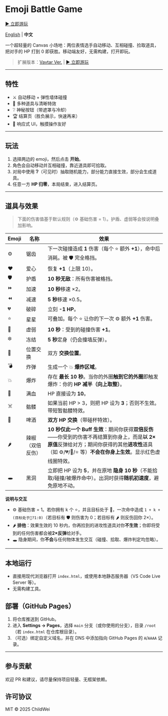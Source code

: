 # Emoji Battle Game

[▶ 立即游玩](https://childweii.github.io/Emoji-Battle-Game/)

[English](README.md) | **中文**

一个超轻量的 Canvas 小场地：两位表情选手自动移动、互相碰撞、捡取道具，把对手的 HP 打到 0 即获胜。移动端友好，无需构建，打开即玩。

> 扩展版本：[Vavtar Ver.](https://github.com/Childweii/Avatar-Battle-Game/) | [▶ 立即游玩](https://childweii.github.io/Avatar-Battle-Game/)

---

## 特性
- ⚔️ 自动移动 + 弹性墙体碰撞
- 🎁 多种道具与清晰特效
- ❔ 神秘按钮（带遮罩与冷却）
- 🏆 结算页（胜负展示，快速再来）
- 📱 响应式 UI，触摸操作友好

---

## 玩法
1. 选择两边的 emoji，然后点击 **开始**。
2. 角色会自动移动并互相碰撞，靠近道具即可拾取。
3. 对局中使用 **❔**（可见时）抽取随机能力，部分能力直接生效，部分会生成道具。
4. 任意一方 **HP 归零**，本局结束，进入结算页。

---

## 道具与效果

> 下面的伤害值基于默认规则（⚙️ 基础伤害 = 1）。护盾、虚弱等会按说明叠加影响。

| Emoji | 名称 | 效果 |
|---|---|---|
| ⚙️ | 锯齿 | 下一次碰撞造成 **1** 伤害（每个 ⭐ 额外 **+1**），命中后消耗。被 🛡️ 完全格挡。 |
| ♥️ | 爱心 | 恢复 **+1**（上限 10）。 |
| 🛡️ | 护盾 | **10 秒无敌**：所有伤害被格挡。 |
| ⏩ | 加速 | **10 秒**移速 ×2。 |
| ⏪ | 减速 | **5 秒**移速 ×0.5。 |
| 💔 | 破碎 | 立刻 **-1 HP**。 |
| ⭐ | 星星 | 可叠加。每个 ⭐ 让你的下一次 ⚙️ 额外 **+1** 伤害。 |
| 🖤 | 虚弱 | **10 秒**：受到的碰撞伤害 **+1**。 |
| ❄️ | 冻结 | **5 秒**定身（仍会撞墙反弹）。 |
| 🔄 | 位置交换 | 双方 **交换位置**。 |
| 💣 | 炸弹 | 生成一个 💥 **爆炸区域**。 |
| 💥 | 爆炸 | 存在 **最长 10 秒**。当你的外圈**触到它的外圈**即触发爆炸：你的 **HP 减半（向上取整）**。 |
| 💓 | 满血 | HP 直接设为 **10**。 |
| ☠️ | 骷髅 | 如果当前 HP > 3，则把 HP 设为 **3**；否则不生效。带短暂骷髅特效。 |
| 🍻 | 啤酒 | **双方 HP 交换**（带碰杯特效）。 |
| 🌶️ | 辣椒（双倍反伤） | **10 秒仅此一个 Buff 生效**：期间你获得**双倍反伤**——你受到的伤害不再结算到你身上，而是**以 2× 原值**反弹给对方；期间你获得的其他**进攻性**道具（如 ⚙️/💔/🖤/⭐ 等）**不会在你身上生效**。显示红色虚线圈特效。 |
| 🕳️ | 黑洞 | 立即把 HP 设为 **5**，并在原地 **隐身 10 秒**（不能拾取/碰撞/被爆炸命中）。出洞时获得**随机初速度**，避免原地不动。 |

**说明与交互**
- ⚙️ 基础伤害 = 1。若你拥有 k 个 ⭐，并且目标处于 🖤，一次命中造成 `1 + k + (目标处于🖤?1:0)`（若目标有 🛡️ 则伤害为 0；若目标有 🌶️ 则反伤回你 2×）。  
- 🌶️ **排他**：效果生效的 10 秒内，你再捡到的进攻性道具对你**不生效**；你即将受到的任何伤害都会被**2×反弹**给对手。  
- 🕳️ 隐身期间，你**不会**与任何物体发生交互（碰撞、拾取、爆炸判定均忽略）。

---

## 本地运行
- 直接用现代浏览器打开 `index.html`，或使用本地静态服务器（VS Code Live Server 等）。  
- 无需构建工具。

## 部署（GitHub Pages）
1. 将仓库推送到 GitHub。
2. 进入 **Settings → Pages**，选择 `main` 分支（或你使用的分支），目录 `/root`（若 `index.html` 在仓库根目录）。
3. （可选）绑定自定义域名，并在 DNS 中添加指向 GitHub Pages 的 `A`/`AAAA` 记录。

---

## 参与贡献
欢迎 PR 和建议，请尽量保持项目轻量、无框架依赖。

## 许可协议
MIT © 2025 ChildWei
